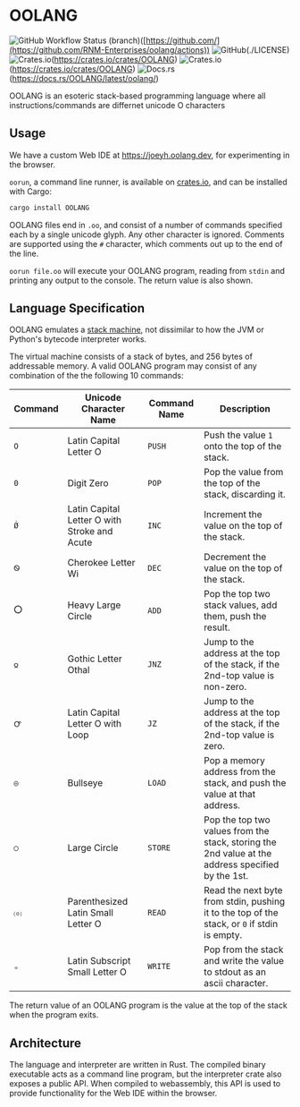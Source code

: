 # OOLANG
![GitHub Workflow Status (branch)](https://img.shields.io/github/workflow/status/RNM-Enterprises/oolang/CI/main?style=for-the-badge)([https://github.com/](https://github.com/RNM-Enterprises/oolang/actions))
![GitHub](https://img.shields.io/github/license/RNM-Enterprises/oolang?style=for-the-badge)(./LICENSE)
![Crates.io](https://img.shields.io/crates/d/OOLANG?style=for-the-badge)(https://crates.io/crates/OOLANG)
![Crates.io](https://img.shields.io/crates/v/OOLANG?style=for-the-badge)(https://crates.io/crates/OOLANG)
![Docs.rs](https://img.shields.io/docsrs/OOLANG/latest?style=for-the-badge)(https://docs.rs/OOLANG/latest/oolang/)

OOLANG is an esoteric stack-based programming language where all instructions/commands are differnet unicode O characters

## Usage

We have a custom Web IDE at <https://joeyh.oolang.dev>, for experimenting in the browser.

`oorun`, a command line runner, is available on [crates.io](https://crates.io/crates/OOLANG), and can be installed with Cargo:

```rust
cargo install OOLANG
```

OOLANG files end in `.oo`, and consist of a number of commands specified each by a single unicode glyph. Any other character is ignored. Comments are supported using the `#` character, which comments out up to the end of the line.

`oorun file.oo` will execute your OOLANG program, reading from `stdin` and printing any output to the console. The return value is also shown.

## Language Specification

OOLANG emulates a [stack machine](https://en.wikipedia.org/wiki/Stack_machine), not dissimilar to how the JVM or Python's bytecode interpreter works.

The virtual machine consists of a stack of bytes, and 256 bytes of addressable memory. A valid OOLANG program may consist of any combination of the the following 10 commands:

| Command | Unicode Character Name                       | Command Name | Description                                                                                 |
| ------- | -------------------------------------------- | ------------ | ------------------------------------------------------------------------------------------- |
| `O`     | Latin Capital Letter O                       | `PUSH`       | Push the value `1` onto the top of the stack.                                                |
| `0`     | Digit Zero                                   | `POP`        | Pop the value from the top of the stack, discarding it.                                      |
| `Ǿ`     | Latin Capital Letter O with Stroke and Acute | `INC`        | Increment the value on the top of the stack.                                      |
| `Ꮻ`     | Cherokee Letter Wi                           | `DEC`        | Decrement the value on the top of the stack.                                    |
| `⭕`    | Heavy Large Circle                           | `ADD`        | Pop the top two stack values, add them, push the result.                                     |
| `𐍉`     | Gothic Letter Othal                          | `JNZ`        | Jump to the address at the top of the stack, if the 2nd-top value is non-zero.               |
| `Ꝍ`     | Latin Capital Letter O with Loop             | `JZ`         | Jump to the address at the top of the stack, if the 2nd-top value is zero.                   |
| `◎`     | Bullseye                                     | `LOAD`       | Pop a memory address from the stack, and push the value at that address.                      |
| `◯`     | Large Circle                                 | `STORE`      | Pop the top two values from the stack, storing the 2nd value at the address specified by the 1st.  |
| `⒪`     | Parenthesized Latin Small Letter O           | `READ`       | Read the next byte from stdin, pushing it to the top of the stack, or `0` if stdin is empty. |
| `ₒ`     | Latin Subscript Small Letter O               | `WRITE`      | Pop from the stack and write the value to stdout as an ascii character.                       |

The return value of an OOLANG program is the value at the top of the stack when the program exits.

## Architecture

The language and interpreter are written in Rust. The compiled binary executable acts as a command line program, but the interpreter crate also exposes a public API. When compiled to webassembly, this API is used to provide functionality for the Web IDE within the browser.
